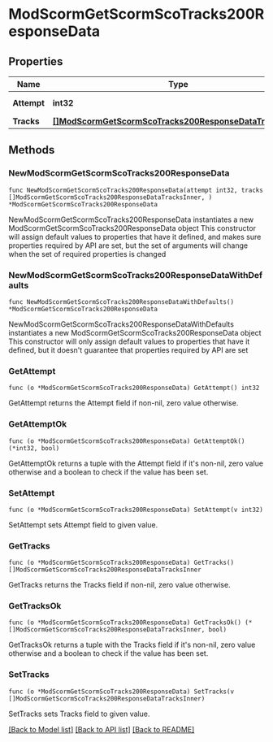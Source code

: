 # ModScormGetScormScoTracks200ResponseData

## Properties

Name | Type | Description | Notes
------------ | ------------- | ------------- | -------------
**Attempt** | **int32** | Attempt number | 
**Tracks** | [**[]ModScormGetScormScoTracks200ResponseDataTracksInner**](ModScormGetScormScoTracks200ResponseDataTracksInner.md) |  | 

## Methods

### NewModScormGetScormScoTracks200ResponseData

`func NewModScormGetScormScoTracks200ResponseData(attempt int32, tracks []ModScormGetScormScoTracks200ResponseDataTracksInner, ) *ModScormGetScormScoTracks200ResponseData`

NewModScormGetScormScoTracks200ResponseData instantiates a new ModScormGetScormScoTracks200ResponseData object
This constructor will assign default values to properties that have it defined,
and makes sure properties required by API are set, but the set of arguments
will change when the set of required properties is changed

### NewModScormGetScormScoTracks200ResponseDataWithDefaults

`func NewModScormGetScormScoTracks200ResponseDataWithDefaults() *ModScormGetScormScoTracks200ResponseData`

NewModScormGetScormScoTracks200ResponseDataWithDefaults instantiates a new ModScormGetScormScoTracks200ResponseData object
This constructor will only assign default values to properties that have it defined,
but it doesn't guarantee that properties required by API are set

### GetAttempt

`func (o *ModScormGetScormScoTracks200ResponseData) GetAttempt() int32`

GetAttempt returns the Attempt field if non-nil, zero value otherwise.

### GetAttemptOk

`func (o *ModScormGetScormScoTracks200ResponseData) GetAttemptOk() (*int32, bool)`

GetAttemptOk returns a tuple with the Attempt field if it's non-nil, zero value otherwise
and a boolean to check if the value has been set.

### SetAttempt

`func (o *ModScormGetScormScoTracks200ResponseData) SetAttempt(v int32)`

SetAttempt sets Attempt field to given value.


### GetTracks

`func (o *ModScormGetScormScoTracks200ResponseData) GetTracks() []ModScormGetScormScoTracks200ResponseDataTracksInner`

GetTracks returns the Tracks field if non-nil, zero value otherwise.

### GetTracksOk

`func (o *ModScormGetScormScoTracks200ResponseData) GetTracksOk() (*[]ModScormGetScormScoTracks200ResponseDataTracksInner, bool)`

GetTracksOk returns a tuple with the Tracks field if it's non-nil, zero value otherwise
and a boolean to check if the value has been set.

### SetTracks

`func (o *ModScormGetScormScoTracks200ResponseData) SetTracks(v []ModScormGetScormScoTracks200ResponseDataTracksInner)`

SetTracks sets Tracks field to given value.



[[Back to Model list]](../README.md#documentation-for-models) [[Back to API list]](../README.md#documentation-for-api-endpoints) [[Back to README]](../README.md)


